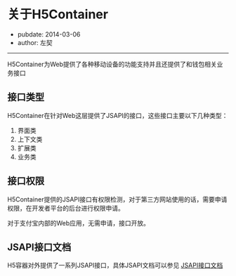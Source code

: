 # 关于H5Container
- pubdate: 2014-03-06
- author: 左契

--------

H5Container为Web提供了各种移动设备的功能支持并且还提供了和钱包相关业务接口

## 接口类型
H5Container在针对Web这层提供了JSAPI的接口，这些接口主要以下几种类型：

1. 界面类
2. 上下文类
3. 扩展类
4. 业务类

## 接口权限
H5Container提供的JSAPI接口有权限检测，对于第三方网站使用的话，需要申请权限，在开发者平台的后台进行权限申请。

对于支付宝内部的Web应用，无需申请，接口开放。

## JSAPI接口文档
H5容器对外提供了一系列JSAPI接口，具体JSAPI文档可以参见 [JSAPI接口文档](jsapi-doc.html)